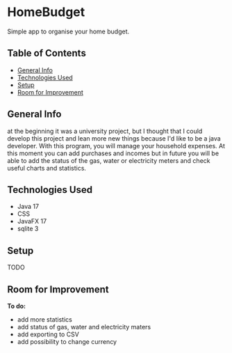 # HomeBudget
Simple app to organise your home budget.
## Table of Contents
* [General Info](#general-info)
* [Technologies Used](#technologies-used)
* [Setup](#setup)
* [Room for Improvement](#room-for-improvement)

## General Info
 at the beginning it was a university project, but I thought that I could develop this project and lean more new things because I'd like to be a java developer.
 With this program, you will manage your household expenses. At this moment you can add purchases and incomes but in future you will be able to add
the status of the gas, water or electricity meters and check useful charts and statistics.

## Technologies Used
* Java 17
* CSS
* JavaFX 17
* sqlite 3

## Setup
TODO

## Room for Improvement
**To do:**
* add more statistics
* add status of gas, water and electricity maters
* add exporting to CSV 
* add possibility to change currency










